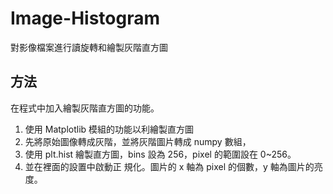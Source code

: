 # Image-Histogram

對影像檔案進行讀旋轉和繪製灰階直方圖

## 方法
在程式中加入繪製灰階直方圖的功能。
1. 使用 Matplotlib 模組的功能以利繪製直方圖
2. 先將原始圖像轉成灰階，並將灰階圖片轉成 numpy 數組，
3. 使用 plt.hist 繪製直方圖，bins 設為 256，pixel 的範圍設在 0~256。
4. 並在裡面的設置中啟動正 規化。圖片的 x 軸為 pixel 的個數，y 軸為圖片的亮度。

